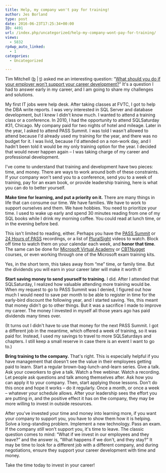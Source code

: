 ```yaml
---
title: Help, my company won't pay for training!
author: Jes Borland
type: post
date: 2016-06-23T17:25:34+00:00
ID: 4491
url: /index.php/uncategorized/help-my-company-wont-pay-for-training/
views:
  - 5832
rp4wp_auto_linked:
  - 1
categories:
  - Uncategorized

---
```

Tim Mitchell (<a href="https://www.timmitchell.net/" target="_blank">b</a> | <a href="https://twitter.com/Tim_Mitchell" target="_blank">t</a>) asked me an interesting question: “<a href="https://www.timmitchell.net/post/2016/06/23/what-if-your-employer-wont-support-your-career/" target="_blank">What should you do if your employer won't support your career development?</a>” It's a question I had to answer early in my career, and I am going to share my challenges and solutions.

My first IT jobs were help desk. After taking classes at FVTC, I got to help the DBA write reports. I was very interested in SQL Server and database development, but I knew I didn't know much. I wanted to attend a training class or a conference. In 2010, I had the opportunity to attend SQLSaturday #31, Chicago. My company paid for two nights of hotel and mileage. Later in the year, I asked to attend PASS Summit. I was told I wasn't allowed to attend because I'd already used my training for the year, and there was no budget for it. I was livid, because I'd attended on a non-work day, and I hadn't been told it would be my only training option for the year. I decided that would never happen again – I was taking charge of my career and professional development.

I've come to understand that training and development have two pieces: time, and money. There are ways to work around both of these constraints. If your company won't send you to a conference, send you to a week of training, pay for an exam book, or provide leadership training, here is what you can do to better yourself.

**Make time for learning, and put a priority on it.** There are many things in life that can consume our time. We have families. We have to work to support ourselves and them. We have hobbies. You need to prioritize your time. I used to wake up early and spend 30 minutes reading from one of my SQL books while I drink my morning coffee. You could read at lunch time, or in the evening before bed.

This isn't limited to reading, either. Perhaps you have the <a href="http://www.sqlpass.org/summit/2016/Welcome.aspx" target="_blank">PASS Summit</a> or <a href="http://www.sqlpass.org/Events/24HoursofPASS.aspx" target="_blank">24 Hours of PASS</a> recordings, or a list of <a href="https://www.pluralsight.com/" target="_blank">PluralSight</a> videos to watch. Block off time to watch them on your calendar each week, and **honor that time**. The same can be done for <a href="https://mva.microsoft.com/" target="_blank">Microsoft Virtual Academy</a> or <a href="https://www.cbtnuggets.com/" target="_blank">CBTNugget </a>courses, or even working through one of the Microsoft exam training kits.

Yes, in the short term, this takes away from “me” time, or family time. But the dividends you will earn in your career later will make it worth it!

**Start saving money to send yourself to training.** I did. After I attended that SQLSaturday, I realized how valuable attending more training would be. When my request to go to PASS Summit was I denied, I figured out how much I would need to save per month to be able to register in time for the early-bird discount the following year, and I started saving. Yes, this meant that money didn't go to other things. But it was a sacrifice I made to improve my career. The money I invested in myself all those years ago has paid dividends many times over.

(It turns out I didn't have to use that money for the next PASS Summit. I got a different job in the meantime, which offered a week of training, so it was paid for. Instead, I used my savings to travel to more SQLSaturdays and chapters. I still keep a small reserve in case there is an event I want to go to.)

**Bring training to the company.** That's right. This is especially helpful if you have management that doesn't see the value in their employees getting paid to learn. Start a regular brown-bag-lunch-and-learn series. Give a talk. Ask your coworkers to give a talk. Watch a free webinar. Watch a recording. Let people ask questions and talk among themselves after. Ask how you can apply it to your company. Then, start applying those lessons. Don't do this once and hope it works – do it regularly. Once a month, or once a week – whatever your schedule allows. After your leadership sees the effort you are putting in, and the positive effect it has on the company, they may be more willing to invest in outside resources.

After you've invested your time and money into learning more, if you want your company to support you, you have to show them how it is helping. Solve a long-standing problem. Implement a new technology. Pass an exam. If the company _still_ won't support you, it's time to leave. The classic question comes to mind: “What if we invest in our employees and they leave?” and the answer is, “What happens if we don't, and they stay?” It may be time to look for a different job with a different company, and during negotiations, ensure they support your career development with time and money.

Take the time today to invest in your career!